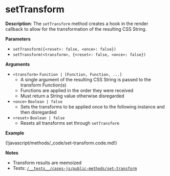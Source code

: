 # setTransform

__Description__: The `setTransform` method creates a hook in the render callback to allow for the transformation of the resulting CSS String.

__Parameters__

+ `setTransform({<reset>: false, <once>: false})`
+ `setTransform(<transform>, {<reset>: false, <once>: false})`

__Arguments__

+ `<transform>` <span class="arr-i"></span> `Function | [Function, Function, ...]`
    * A single argument of the resulting CSS String is passed to the transform Function(s)
    * Functions are applied in the order they were received
    * Must return a String value otherwise disregarded
+ `<once>` <span class="arr-i"></span> `Boolean | false`
    * Sets the transforms to be applied once to the following instance and then disregarded
+ `<reset>` <span class="arr-i"></span> `Boolean | false`
    * Resets all transforms set through `setTransform`

__Example__

{!javascript/methods/_code/set-transform.code.md!}

__Notes__

+ Transform results are memoized
+ Tests: [`/__tests__/cases-js/public-methods/set-transform`](https://github.com/ctr-lang/ctr/tree/master/__tests__/cases-js/public-methods/set-transform)


<div class="cf"></div>
<div class="end"></div>

